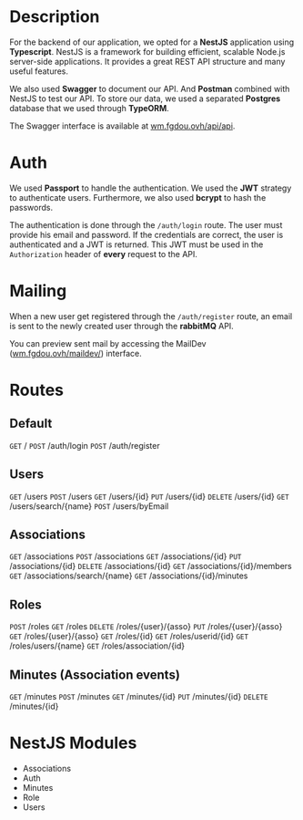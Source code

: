 # Description

For the backend of our application, we opted for a **NestJS** application using **Typescript**. NestJS is a framework for building efficient, scalable Node.js server-side applications. It provides a great REST API structure and many useful features.

We also used **Swagger** to document our API.
And **Postman** combined with NestJS to test our API.
To store our data, we used a separated **Postgres** database that we used through **TypeORM**.

The Swagger interface is available at [wm.fgdou.ovh/api/api](https://wm.fgdou.ovh/api/api).

# Auth

We used **Passport** to handle the authentication. We used the **JWT** strategy to authenticate users. Furthermore, we also used **bcrypt** to hash the passwords.

The authentication is done through the `/auth/login` route. The user must provide his email and password. If the credentials are correct, the user is authenticated and a JWT is returned. This JWT must be used in the `Authorization` header of **every** request to the API.

# Mailing

When a new user get registered through the `/auth/register` route, an email is sent to the newly created user through the **rabbitMQ** API.

You can preview sent mail by accessing the MailDev ([wm.fgdou.ovh/maildev/](https://wm.fgdou.ovh/maildev/)) interface.

# Routes

## Default
`GET` /
`POST` /auth/login
`POST` /auth/register

## Users
`GET` /users
`POST` /users
`GET` /users/{id}
`PUT` /users/{id}
`DELETE` /users/{id}
`GET` /users/search/{name}
`POST` /users/byEmail

## Associations
`GET` /associations
`POST` /associations
`GET` /associations/{id}
`PUT` /associations/{id}
`DELETE` /associations/{id}
`GET` /associations/{id}/members
`GET` /associations/search/{name}
`GET` /associations/{id}/minutes

## Roles
`POST` /roles
`GET` /roles
`DELETE` /roles/{user}/{asso}
`PUT` /roles/{user}/{asso}
`GET` /roles/{user}/{asso}
`GET` /roles/{id}
`GET` /roles/userid/{id}
`GET` /roles/users/{name}
`GET` /roles/association/{id}

## Minutes (Association events)
`GET` /minutes
`POST` /minutes
`GET` /minutes/{id}
`PUT` /minutes/{id}
`DELETE` /minutes/{id}


# NestJS Modules

- Associations
- Auth
- Minutes
- Role
- Users